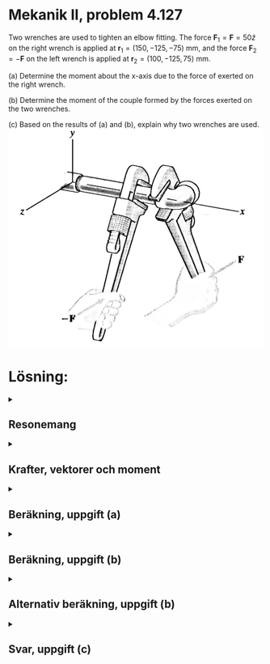 # Mekanik II, problem 4.127

Two wrenches are used to tighten an elbow fitting. The force $\mathbf{F}_1=\mathbf{F}=50 \hat{z}$ on the right wrench is applied at $\mathbf{r}_1=(150,-125,-75)$ mm, and the force $\mathbf{F}_2=-\mathbf{F}$ on the left wrench is applied at $\mathbf{r}_2=(100,-125,75)$ mm.

(a) Determine the moment about the x-axis due to the force of exerted on the right wrench.

(b) Determine the moment of the couple formed by the forces exerted on the two wrenches.

(c) Based on the results of (a) and (b), explain why two wrenches are used.
![Mpar](./BF4_127a.png)


# Lösning:

<details>
    <summary>
        <h2>Resonemang<br></h2>
    </summary>
Här kan vi använda oss av momentekvationen $\mathbf{M}=\mathbf{r}\times\mathbf{F}$ för de individuella krafterna $\mathbf{F}_1$ och $\mathbf{F}_2$. 
    
Kraftmomentet kring en generell axel $\mathbf{v}$ kan beräknas som  $\mathbf{M}_v=(\mathbf{M}_P \cdot \hat{v})\hat{v}$ där $P$ är en punkt på axeln $\mathbf{v}$.

Kraftmomentet från ett kraftpar är konstant oberoende av val av momentpunkt.

</details>

<details>
    <summary>
        <h2>Krafter, vektorer och moment<br></h2>
    </summary>

I uppgift (a) söks kraftmomentet kring x-axeln och vi kan då välja vilken punkt som helst längs axeln för momentberäkningen. Här kan vi välja origo då vi vet ortsvektorerna till krafterna från origo. Krafter och ortsvektorer blir då

$\mathbf{F}_1 = 50 \hat{z}$ (N)

$\mathbf{r}_1 = 150 \hat{x} -125 \hat{y} -75 \hat{z}$ (mm)

$\mathbf{F}_2 = -50 \hat{z}$ (N)

$\mathbf{r}_2 = 100 \hat{x} -125 \hat{y} + 75 \hat{z}$ (mm).

Kraftmomentet i origo $\mathbf{M}_o$ från den högra tången skrivs då som

$\mathbf{M}_o = \mathbf{r}_1 \times  \mathbf{F}_1$

och kraftmomentet längs x-axeln blir

$\mathbf{M}_x = (\mathbf{M}_o \cdot \hat{x})\hat{x} = ((\mathbf{r}_1 \times  \mathbf{F}_1)\cdot\hat{x}) \hat{x}$



</details>

<details>
    <summary>
        <h2>Beräkning, uppgift (a)<br></h2>
    </summary>
Med bestämda krafter och ortsvektorer kan vi beräkna kraftmomentet $\mathbf{M}_{x}$.


$\mathbf{r}_{1} \times \mathbf{F}_1  =  
(150 \hat{x} -125 \hat{y} -75 \hat{z}) \times (50 \hat{z}) 
= \begin{vmatrix}
&\hat{x}&&\hat{y}&&\hat{z}&\\
\\
& 150  && -125 && -75 &\\
\\
& 0 && 0 && 50 &\\
\end{vmatrix} = -6250 \hat{x} - 7500 \hat{y}$ (Nmm) = <br>
= $-6.25 \hat{x} - 7.50 \hat{y}$ (Nm) 


Vilket ger kraftmomentet längs x-axeln $\mathbf{M}_x$ som

$\mathbf{M}_x=((-6.25 \hat{x} - 7.50 \hat{y})\cdot\hat{x})\hat{x}= (-6.25 (\hat{x}\cdot\hat{x}) - 7.50 (\hat{y}\cdot\hat{x})\hat{x}= -6.25\hat{x}$ (Nm)

som då blir svaret för fråga (a).


</details>

<details>
    <summary>
        <h2>Beräkning, uppgift (b)<br></h2>
    </summary>
För att få kraftmomentet från kraftparet $\mathbf{F}_1$ och $\mathbf{F}_2$ behöver nu även beräkna kraftmomentet från kraften $\mathbf{F}_2$. (Momentet från $\mathbf{F}_1$ beräknades i uppgift (a)).

$\mathbf{r}_{2} \times \mathbf{F}_2  =  
(100 \hat{x} -125 \hat{y} + 75 \hat{z}) \times (-50 \hat{z}) 
= \begin{vmatrix}
&\hat{x}&&\hat{y}&&\hat{z}&\\
\\
& 100  && -125 && 75 &\\
\\
& 0 && 0 && -50 &\\
\end{vmatrix} = 6250 \hat{x} + 5000 \hat{y}$ (Nmm) = <br>
= $6.25 \hat{x} + 5.0 \hat{y}$ (Nm).


Det totala kraftmomentet från kraftparet blir då 

$\mathbf{r}_{1} \times \mathbf{F}_1 + \mathbf{r}_{2} \times \mathbf{F}_2 = - 2.5\hat{y}$ (Nm). 

som då blir svaret för fråga (b).


</details>

<details>
    <summary>
        <h2>Alternativ beräkning, uppgift (b)<br></h2>
    </summary>
I stället för att räkna ut de två bidragen till kraftparets kraftmoment $\mathbf{M}$ som
    
$\mathbf{M} =\mathbf{r}_{1} \times \mathbf{F}_1 + \mathbf{r}_{2} \times \mathbf{F}_2$ 

kan vi använda oss av kända samband för kraftpar, nämligen att eftersom $\mathbf{F}_1=-\mathbf{F}_2$ kan vi skriva $\mathbf{M}$ som:

$\mathbf{M} =\mathbf{r}_{1} \times \mathbf{F} + \mathbf{r}_{2} \times \mathbf{-F} = 
\mathbf{r}_{1} \times \mathbf{F} - \mathbf{r}_{2} \times \mathbf{F} = 
(\mathbf{r}_{1}  - \mathbf{r}_{2} )\times \mathbf{F}$

Beräknar vi den slutliga kryssprodukten får vi



$\mathbf{M} = (\mathbf{r}_{1}  - \mathbf{r}_{2} )\times \mathbf{F}  =  
(50 \hat{x} - 150 \hat{z}) \times (50 \hat{z}) 
= \begin{vmatrix}
&\hat{x}&&\hat{y}&&\hat{z}&\\
\\
& 50  && 0 && -150 &\\
\\
& 0 && 0 && 50 &\\
\end{vmatrix} = -2500 \hat{y}$ (Nmm) 
= $ -2.5 \hat{y}$ (Nm).

Vilket ger samma svar som ovan för (b).


</details>

<details>
    <summary>
        <h2>Svar, uppgift (c) <br></h2>
    </summary>
Med två tänger försvinner det totala vridmomentet kring x-axeln vilket gör att systemet inte vill vrida sig, men att den packning/mutter man här vill skruva åt ändå blir påverkad av ett moment. 
    
För ett mer vardagligt exempel av nyttan av kraftpar kan man försöka skruva på locket på en vattenflaska genom att vrida på locket utan att hålla i flaskan. I det fallet ges inget motverkande kraftmoment på systemet och flaskan kommer därför rotera med locket vilken därmed inte kan skruvas på flaskan.
</details>


```python

```
